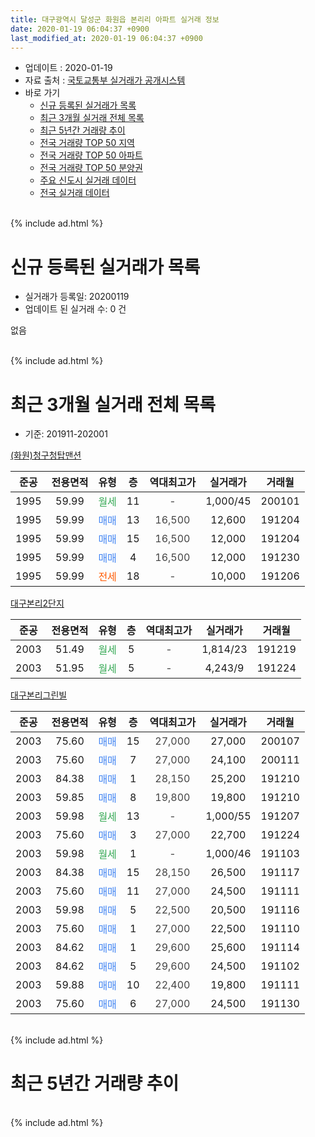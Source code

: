 ```yaml
---
title: 대구광역시 달성군 화원읍 본리리 아파트 실거래 정보
date: 2020-01-19 06:04:37 +0900
last_modified_at: 2020-01-19 06:04:37 +0900
---
```


* 업데이트 : 2020-01-19
* 자료 출처 : [국토교통부 실거래가 공개시스템](http://rt.molit.go.kr)
* 바로 가기
    * [신규 등록된 실거래가 목록](#신규-등록된-실거래가-목록)
    * [최근 3개월 실거래 전체 목록](#최근-3개월-실거래-전체-목록)
    * [최근 5년간 거래량 추이](#최근-5년간-거래량-추이)
    * [전국 거래량 TOP 50 지역](https://apt-info.github.io/apt-trade-info/최근-3개월-전국에서-가장-거래가-많이-발생한-지역)
    * [전국 거래량 TOP 50 아파트](https://apt-info.github.io/apt-trade-info/최근-3개월-전국에서-가장-거래가-많이-발생한-아파트)
    * [전국 거래량 TOP 50 분양권](https://apt-info.github.io/apt-trade-info/최근-3개월-전국에서-가장-거래가-많이-발생한-분양권)
    * [주요 신도시 실거래 데이터](https://apt-info.github.io/apt-trade-info/주요-신도시)
    * [전국 실거래 데이터](https://apt-info.github.io/apt-trade-info/전국)
<br>
{% include ad.html %}
<br>

# 신규 등록된 실거래가 목록
* 실거래가 등록일: 20200119
* 업데이트 된 실거래 수: 0 건

없음

<br>
{% include ad.html %}
<br>

# 최근 3개월 실거래 전체 목록
* 기준: 201911-202001


[(화원)청구청탑맨션](https://search.naver.com/search.naver?query=%EB%8C%80%EA%B5%AC%EA%B4%91%EC%97%AD%EC%8B%9C+%EB%8B%AC%EC%84%B1%EA%B5%B0+%ED%99%94%EC%9B%90%EC%9D%8D+%EB%B3%B8%EB%A6%AC%EB%A6%AC+%28%ED%99%94%EC%9B%90%29%EC%B2%AD%EA%B5%AC%EC%B2%AD%ED%83%91%EB%A7%A8%EC%85%98)

|준공|전용면적|유형|층|역대최고가|실거래가|거래월|
|:---:|:---:|:---:|:---:|:---:|:---:|:---:|
|1995|59.99|<span style="color:#34a853">월세</span>|11|<span style="color:#444444">-</span>|1,000/45|200101|
|1995|59.99|<span style="color:#4285f3">매매</span>|13|<span style="color:#444444">16,500</span>|12,600|191204|
|1995|59.99|<span style="color:#4285f3">매매</span>|15|<span style="color:#444444">16,500</span>|12,000|191204|
|1995|59.99|<span style="color:#4285f3">매매</span>|4|<span style="color:#444444">16,500</span>|12,000|191230|
|1995|59.99|<span style="color:#ff5a00">전세</span>|18|<span style="color:#444444">-</span>|10,000|191206|

[대구본리2단지](https://search.naver.com/search.naver?query=%EB%8C%80%EA%B5%AC%EA%B4%91%EC%97%AD%EC%8B%9C+%EB%8B%AC%EC%84%B1%EA%B5%B0+%ED%99%94%EC%9B%90%EC%9D%8D+%EB%B3%B8%EB%A6%AC%EB%A6%AC+%EB%8C%80%EA%B5%AC%EB%B3%B8%EB%A6%AC2%EB%8B%A8%EC%A7%80)

|준공|전용면적|유형|층|역대최고가|실거래가|거래월|
|:---:|:---:|:---:|:---:|:---:|:---:|:---:|
|2003|51.49|<span style="color:#34a853">월세</span>|5|<span style="color:#444444">-</span>|1,814/23|191219|
|2003|51.95|<span style="color:#34a853">월세</span>|5|<span style="color:#444444">-</span>|4,243/9|191224|

[대구본리그린빌](https://search.naver.com/search.naver?query=%EB%8C%80%EA%B5%AC%EA%B4%91%EC%97%AD%EC%8B%9C+%EB%8B%AC%EC%84%B1%EA%B5%B0+%ED%99%94%EC%9B%90%EC%9D%8D+%EB%B3%B8%EB%A6%AC%EB%A6%AC+%EB%8C%80%EA%B5%AC%EB%B3%B8%EB%A6%AC%EA%B7%B8%EB%A6%B0%EB%B9%8C)

|준공|전용면적|유형|층|역대최고가|실거래가|거래월|
|:---:|:---:|:---:|:---:|:---:|:---:|:---:|
|2003|75.60|<span style="color:#4285f3">매매</span>|15|<span style="color:#444444">27,000</span>|27,000|200107|
|2003|75.60|<span style="color:#4285f3">매매</span>|7|<span style="color:#444444">27,000</span>|24,100|200111|
|2003|84.38|<span style="color:#4285f3">매매</span>|1|<span style="color:#444444">28,150</span>|25,200|191210|
|2003|59.85|<span style="color:#4285f3">매매</span>|8|<span style="color:#444444">19,800</span>|19,800|191210|
|2003|59.98|<span style="color:#34a853">월세</span>|13|<span style="color:#444444">-</span>|1,000/55|191207|
|2003|75.60|<span style="color:#4285f3">매매</span>|3|<span style="color:#444444">27,000</span>|22,700|191224|
|2003|59.98|<span style="color:#34a853">월세</span>|1|<span style="color:#444444">-</span>|1,000/46|191103|
|2003|84.38|<span style="color:#4285f3">매매</span>|15|<span style="color:#444444">28,150</span>|26,500|191117|
|2003|75.60|<span style="color:#4285f3">매매</span>|11|<span style="color:#444444">27,000</span>|24,500|191111|
|2003|59.98|<span style="color:#4285f3">매매</span>|5|<span style="color:#444444">22,500</span>|20,500|191116|
|2003|75.60|<span style="color:#4285f3">매매</span>|1|<span style="color:#444444">27,000</span>|22,500|191110|
|2003|84.62|<span style="color:#4285f3">매매</span>|1|<span style="color:#444444">29,600</span>|25,600|191114|
|2003|84.62|<span style="color:#4285f3">매매</span>|5|<span style="color:#444444">29,600</span>|24,500|191102|
|2003|59.88|<span style="color:#4285f3">매매</span>|10|<span style="color:#444444">22,400</span>|19,800|191111|
|2003|75.60|<span style="color:#4285f3">매매</span>|6|<span style="color:#444444">27,000</span>|24,500|191130|


<br>
{% include ad.html %}
<br>

# 최근 5년간 거래량 추이


<div style="width:100%;">
    <canvas id="deal_progress" height="200"></canvas>
</div>

<script>
new Chart(document.getElementById("deal_progress"), {
    type: 'line',
    data: {
        labels: ['201501','201502','201503','201504','201505','201506','201507','201508','201509','201510','201511','201512','201601','201602','201603','201604','201605','201606','201607','201608','201609','201610','201611','201612','201701','201702','201703','201704','201705','201706','201707','201708','201709','201710','201711','201712','201801','201802','201803','201804','201805','201806','201807','201808','201809','201810','201811','201812','201901','201902','201903','201904','201905','201906','201907','201908','201909','201910','201911','201912','202001'],
        datasets: [{
            label: '매매',
            pointRadius: 1,
            data: [15, 9, 17, 16, 10, 5, 15, 10, 4, 15, 6, 6, 2, 0, 8, 0, 3, 4, 5, 6, 4, 11, 6, 9, 1, 8, 7, 6, 8, 7, 15, 10, 7, 9, 11, 4, 9, 4, 8, 13, 5, 7, 6, 9, 7, 14, 6, 4, 4, 1, 5, 8, 12, 7, 8, 3, 7, 12, 8, 6, 2],
            borderColor: "rgba(255, 201, 14, 1)",
            backgroundColor: "rgba(255, 201, 14, 0.5)",
            fill: false,
            lineTension: 0
        },{
            label: '전월세',
            pointRadius: 1,
            data: [7, 5, 4, 6, 4, 2, 5, 3, 1, 0, 6, 2, 5, 8, 3, 6, 3, 6, 6, 5, 2, 5, 4, 6, 5, 9, 6, 10, 5, 4, 7, 4, 3, 0, 6, 4, 7, 6, 5, 4, 2, 1, 3, 3, 1, 1, 6, 2, 4, 2, 8, 7, 8, 7, 4, 3, 1, 3, 1, 4, 1],
            borderColor: "rgba(0, 141, 185, 1)",
            backgroundColor: "rgba(0, 141, 185, 0.5)",
            fill: false,
            lineTension: 0
        }
        ]
    },
    options: {
        responsive: true,
        title: {
            display: false
        },
        tooltips: {
            mode: 'index',
            intersect: false
        },
        hover: {
            mode: 'nearest',
            intersect: true
        },
        scales: {
            xAxes: [{
                display: true,
                scaleLabel: {
                    display: true,
                    labelString: '년/월'
                }
            }],
            yAxes: [{
                display: true,
                ticks: {
                    suggestedMin: 0,
                },
                scaleLabel: {
                    display: true,
                    labelString: '실거래 수'
                }
            }]
        }
    }
});

</script>


<br>
{% include ad.html %}
<br>

